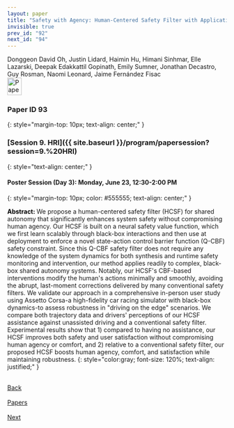 ```yaml
---
layout: paper
title: "Safety with Agency: Human-Centered Safety Filter with Application to AI-Assisted Motorsports"
invisible: true
prev_id: "92"
next_id: "94"
---
```

<div class="paper-authors">
  <div class="paper-author-box">
    <div class="paper-author-name">Donggeon David Oh, Justin Lidard, Haimin Hu, Himani Sinhmar, Elle Lazarski, Deepak Edakkattil Gopinath, Emily Sumner, Jonathan Decastro, Guy Rosman, Naomi Leonard, Jaime Fernández Fisac</div>
    <div class="paper-author-uni"></div>
  </div>
</div>

<div class="paper-pdf">
  <div>
    <a href="https://www.roboticsproceedings.org/rss21/p093.pdf" title="Download PDF" target="_blank">
      <img src="{{ site.baseurl }}/images/paper_link_cardinal_red.png" alt="Paper PDF" width="33" height="40" />
    </a>
  </div>
</div>

### Paper ID 93
{: style="margin-top: 10px; text-align: center;" }

### [Session 9. HRI]({{ site.baseurl }}/program/papersession?session=9.%20HRI)
{: style="text-align: center;" }

#### Poster Session (Day 3): Monday, June 23, 12:30-2:00 PM
{: style="margin-top: 10px; color: #555555; text-align: center;" }

<b style="color: black;">Abstract: </b>We propose a human-centered safety filter (HCSF) for shared autonomy that significantly enhances system safety without compromising human agency. Our HCSF is built on a neural safety value function, which we first learn scalably through black-box interactions and then use at deployment to enforce a novel state-action control barrier function (Q-CBF) safety constraint. Since this Q-CBF safety filter does not require any knowledge of the system dynamics for both synthesis and runtime safety monitoring and intervention, our method applies readily to complex, black-box shared autonomy systems. Notably, our HCSF's CBF-based interventions modify the human's actions minimally and smoothly, avoiding the abrupt, last-moment corrections delivered by many conventional safety filters. We validate our approach in a comprehensive in-person user study using Assetto Corsa-a high-fidelity car racing simulator with black-box dynamics-to assess robustness in "driving on the edge" scenarios. We compare both trajectory data and drivers' perceptions of our HCSF assistance against unassisted driving and a conventional safety filter. Experimental results show that 1) compared to having no assistance, our HCSF improves both safety and user satisfaction without compromising human agency or comfort, and 2) relative to a conventional safety filter, our proposed HCSF boosts human agency, comfort, and satisfaction while maintaining robustness.
{: style="color:gray; font-size: 120%; text-align: justified;" }

<div class="paper-menu">
  <div class="paper-menu-inner">
    <a href="{{ site.baseurl }}/program/papers/92/" title="Previous Paper">
            <div class="paper-menu-icon">
                <i class="fa fa-chevron-left"></i><br>
                <span class="paper-menu-label">Back</span>
            </div>
        </a>
    <a href="{{ site.baseurl }}/program/papers" title="All Papers">
      <div class="paper-menu-icon">
        <i class="fa fa-list"></i><br>
        <span class="paper-menu-label">Papers</span>
      </div>
    </a>
    <a href="{{ site.baseurl }}/program/papers/94/" title="Next Paper">
            <div class="paper-menu-icon">
                <i class="fa fa-chevron-right"></i><br>
                <span class="paper-menu-label">Next</span>
            </div>
        </a>
  </div>
</div>
